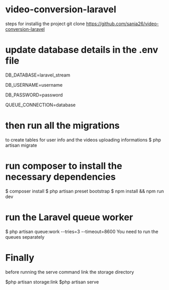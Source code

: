 # video-conversion-laravel
steps for installig the project
git clone https://github.com/sania26/video-conversion-laravel


# update database details in the .env file 

DB_DATABASE=laravel_stream

DB_USERNAME=username

DB_PASSWORD=password

QUEUE_CONNECTION=database

# then run all the migrations
to create tables for user info and the videos uploading informations
$ php artisan migrate

# run composer to install the necessary dependencies 
$ composer install
$ php artisan preset bootstrap
$ npm install && npm run dev

# run the Laravel queue worker
$ php artisan queue:work --tries=3 --timeout=8600
You need to run the queues separately

# Finally 
before running the serve command link the storage directory

$php artisan storage:link
$php artisan serve





